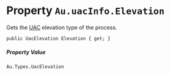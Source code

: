 # Property `Au.uacInfo.Elevation`

Gets the [UAC](../articles/UAC.html) elevation type of the process.

```
public UacElevation Elevation { get; }
```

##### Property Value

`Au.Types.UacElevation`
